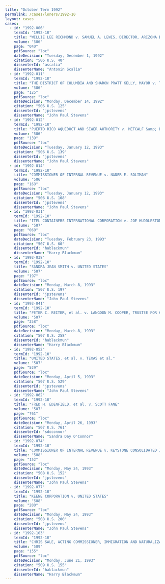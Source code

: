 ```yaml
---
title: "October Term 1992"
permalink: /cases/loners/1992-10
layout: cases
cases:
  - id: "1992-006"
    termId: "1992-10"
    title: "WILLIE LEE RICHMOND v. SAMUEL A. LEWIS, DIRECTOR, ARIZONA DEPARTMENT OF CORRECTIONS, et al."
    volume: "506"
    page: "040"
    pdfSource: "loc"
    dateDecision: "Tuesday, December 1, 1992"
    citation: "506 U.S. 40"
    dissenterId: "ascalia"
    dissenterName: "Antonin Scalia"
  - id: "1992-011"
    termId: "1992-10"
    title: "THE DISTRICT OF COLUMBIA AND SHARON PRATT KELLY, MAYOR v. THE GREATER WASHINGTON BOARD OF TRADE"
    volume: "506"
    page: "125"
    pdfSource: "loc"
    dateDecision: "Monday, December 14, 1992"
    citation: "506 U.S. 125"
    dissenterId: "jpstevens"
    dissenterName: "John Paul Stevens"
  - id: "1992-012"
    termId: "1992-10"
    title: "PUERTO RICO AQUEDUCT AND SEWER AUTHORITY v. METCALF &amp; EDDY, INC."
    volume: "506"
    page: "139"
    pdfSource: "loc"
    dateDecision: "Tuesday, January 12, 1993"
    citation: "506 U.S. 139"
    dissenterId: "jpstevens"
    dissenterName: "John Paul Stevens"
  - id: "1992-014"
    termId: "1992-10"
    title: "COMMISSIONER OF INTERNAL REVENUE v. NADER E. SOLIMAN"
    volume: "506"
    page: "168"
    pdfSource: "loc"
    dateDecision: "Tuesday, January 12, 1993"
    citation: "506 U.S. 168"
    dissenterId: "jpstevens"
    dissenterName: "John Paul Stevens"
  - id: "1992-031"
    termId: "1992-10"
    title: "ITEL CONTAINERS INTERNATIONAL CORPORATION v. JOE HUDDLESTON, COMMISSIONER OF REVENUE OF TENNESSEE"
    volume: "507"
    page: "060"
    pdfSource: "loc"
    dateDecision: "Tuesday, February 23, 1993"
    citation: "507 U.S. 60"
    dissenterId: "hablackmun"
    dissenterName: "Harry Blackmun"
  - id: "1992-038"
    termId: "1992-10"
    title: "SANDRA JEAN SMITH v. UNITED STATES"
    volume: "507"
    page: "197"
    pdfSource: "loc"
    dateDecision: "Monday, March 8, 1993"
    citation: "507 U.S. 197"
    dissenterId: "jpstevens"
    dissenterName: "John Paul Stevens"
  - id: "1992-041"
    termId: "1992-10"
    title: "PETER C. REITER, et al. v. LANGDON M. COOPER, TRUSTEE FOR CAROLINA MOTOR EXPRESS, INC., et al."
    volume: "507"
    page: "258"
    pdfSource: "loc"
    dateDecision: "Monday, March 8, 1993"
    citation: "507 U.S. 258"
    dissenterId: "hablackmun"
    dissenterName: "Harry Blackmun"
  - id: "1992-052"
    termId: "1992-10"
    title: "UNITED STATES, et al. v. TEXAS et al."
    volume: "507"
    page: "529"
    pdfSource: "loc"
    dateDecision: "Monday, April 5, 1993"
    citation: "507 U.S. 529"
    dissenterId: "jpstevens"
    dissenterName: "John Paul Stevens"
  - id: "1992-062"
    termId: "1992-10"
    title: "FRED H. EDENFIELD, et al. v. SCOTT FANE"
    volume: "507"
    page: "761"
    pdfSource: "loc"
    dateDecision: "Monday, April 26, 1993"
    citation: "507 U.S. 761"
    dissenterId: "sdoconnor"
    dissenterName: "Sandra Day O'Connor"
  - id: "1992-074"
    termId: "1992-10"
    title: "COMMISSIONER OF INTERNAL REVENUE v. KEYSTONE CONSOLIDATED INDUSTRIES, INC."
    volume: "508"
    page: "152"
    pdfSource: "loc"
    dateDecision: "Monday, May 24, 1993"
    citation: "508 U.S. 152"
    dissenterId: "jpstevens"
    dissenterName: "John Paul Stevens"
  - id: "1992-077"
    termId: "1992-10"
    title: "KEENE CORPORATION v. UNITED STATES"
    volume: "508"
    page: "200"
    pdfSource: "loc"
    dateDecision: "Monday, May 24, 1993"
    citation: "508 U.S. 200"
    dissenterId: "jpstevens"
    dissenterName: "John Paul Stevens"
  - id: "1992-103"
    termId: "1992-10"
    title: "CHRIS SALE, ACTING COMMISSIONER, IMMIGRATION AND NATURALIZATION SERVICE, et al. v. HAITIAN CENTERS COUNCIL, INC., et al."
    volume: "509"
    page: "155"
    pdfSource: "loc"
    dateDecision: "Monday, June 21, 1993"
    citation: "509 U.S. 155"
    dissenterId: "hablackmun"
    dissenterName: "Harry Blackmun"
---
```

